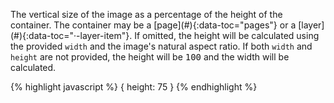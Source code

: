 <p class="b20" markdown="1">
The vertical size of the image as a percentage of the height of the container. The container may be a [page](#){:data-toc="pages"} or a [layer](#){:data-toc="&middot;-layer-item"}. If omitted, the height will be calculated using the provided <code>width</code> and the image's natural aspect ratio. If both <code>width</code> and <code>height</code> are not provided, the height will be <samp class="number">100</samp> and the width will be calculated.
</p>

{% highlight javascript %}
{ 
	height: 75
}
{% endhighlight %}
